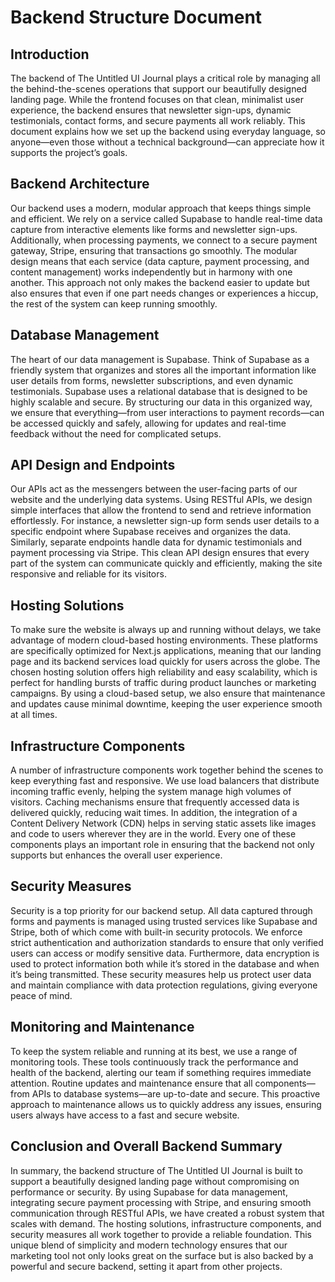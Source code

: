 # Backend Structure Document

## Introduction

The backend of The Untitled UI Journal plays a critical role by managing all the behind-the-scenes operations that support our beautifully designed landing page. While the frontend focuses on that clean, minimalist user experience, the backend ensures that newsletter sign-ups, dynamic testimonials, contact forms, and secure payments all work reliably. This document explains how we set up the backend using everyday language, so anyone—even those without a technical background—can appreciate how it supports the project’s goals.

## Backend Architecture

Our backend uses a modern, modular approach that keeps things simple and efficient. We rely on a service called Supabase to handle real-time data capture from interactive elements like forms and newsletter sign-ups. Additionally, when processing payments, we connect to a secure payment gateway, Stripe, ensuring that transactions go smoothly. The modular design means that each service (data capture, payment processing, and content management) works independently but in harmony with one another. This approach not only makes the backend easier to update but also ensures that even if one part needs changes or experiences a hiccup, the rest of the system can keep running smoothly.

## Database Management

The heart of our data management is Supabase. Think of Supabase as a friendly system that organizes and stores all the important information like user details from forms, newsletter subscriptions, and even dynamic testimonials. Supabase uses a relational database that is designed to be highly scalable and secure. By structuring our data in this organized way, we ensure that everything—from user interactions to payment records—can be accessed quickly and safely, allowing for updates and real-time feedback without the need for complicated setups.

## API Design and Endpoints

Our APIs act as the messengers between the user-facing parts of our website and the underlying data systems. Using RESTful APIs, we design simple interfaces that allow the frontend to send and retrieve information effortlessly. For instance, a newsletter sign-up form sends user details to a specific endpoint where Supabase receives and organizes the data. Similarly, separate endpoints handle data for dynamic testimonials and payment processing via Stripe. This clean API design ensures that every part of the system can communicate quickly and efficiently, making the site responsive and reliable for its visitors.

## Hosting Solutions

To make sure the website is always up and running without delays, we take advantage of modern cloud-based hosting environments. These platforms are specifically optimized for Next.js applications, meaning that our landing page and its backend services load quickly for users across the globe. The chosen hosting solution offers high reliability and easy scalability, which is perfect for handling bursts of traffic during product launches or marketing campaigns. By using a cloud-based setup, we also ensure that maintenance and updates cause minimal downtime, keeping the user experience smooth at all times.

## Infrastructure Components

A number of infrastructure components work together behind the scenes to keep everything fast and responsive. We use load balancers that distribute incoming traffic evenly, helping the system manage high volumes of visitors. Caching mechanisms ensure that frequently accessed data is delivered quickly, reducing wait times. In addition, the integration of a Content Delivery Network (CDN) helps in serving static assets like images and code to users wherever they are in the world. Every one of these components plays an important role in ensuring that the backend not only supports but enhances the overall user experience.

## Security Measures

Security is a top priority for our backend setup. All data captured through forms and payments is managed using trusted services like Supabase and Stripe, both of which come with built-in security protocols. We enforce strict authentication and authorization standards to ensure that only verified users can access or modify sensitive data. Furthermore, data encryption is used to protect information both while it’s stored in the database and when it’s being transmitted. These security measures help us protect user data and maintain compliance with data protection regulations, giving everyone peace of mind.

## Monitoring and Maintenance

To keep the system reliable and running at its best, we use a range of monitoring tools. These tools continuously track the performance and health of the backend, alerting our team if something requires immediate attention. Routine updates and maintenance ensure that all components—from APIs to database systems—are up-to-date and secure. This proactive approach to maintenance allows us to quickly address any issues, ensuring users always have access to a fast and secure website.

## Conclusion and Overall Backend Summary

In summary, the backend structure of The Untitled UI Journal is built to support a beautifully designed landing page without compromising on performance or security. By using Supabase for data management, integrating secure payment processing with Stripe, and ensuring smooth communication through RESTful APIs, we have created a robust system that scales with demand. The hosting solutions, infrastructure components, and security measures all work together to provide a reliable foundation. This unique blend of simplicity and modern technology ensures that our marketing tool not only looks great on the surface but is also backed by a powerful and secure backend, setting it apart from other projects.
